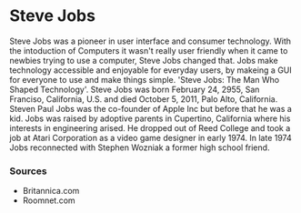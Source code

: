# Steve Jobs
Steve Jobs was a pioneer in user interface and consumer technology. With the intoduction of Computers it wasn't really user friendly when it came to newbies trying to use a computer, Steve Jobs changed that. Jobs make technology accessible and enjoyable for everyday users, by makeing a GUI for everyone to use and make things simple. 'Steve Jobs: The Man Who Shaped Technology'. Steve Jobs was born February 24, 2955, San Franciso, California, U.S. and died October 5, 2011, Palo Alto, California. Steven Paul Jobs was the co-founder of Apple Inc but before that he was a kid. Jobs was raised by adoptive parents in Cupertino, California where his interests in engineering arised. He dropped out of Reed College and took a job at Atari Corporation as a video game designer in early 1974. In late 1974 Jobs reconnected with Stephen Wozniak a former high school friend. 

### Sources
- Britannica.com
- Roomnet.com